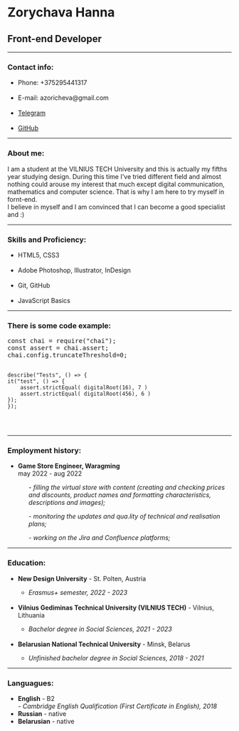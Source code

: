 <h1><strong>Zorychava Hanna</strong></h1>

<h2> Front-end Developer</h2>

_________________

<h3>Contact info:</h3>
<ul>
<li>Phone: +375295441317</li>
<br><li>E-mail: azoricheva@gmail.com </li>
<br><li><a href="https://t.me/trava_vesna">Telegram</a></li>
<br><li><a href="https://github.com/kvietacka-js">GitHub</a></li>
</ul>

_________________

<p><h3>About me:</h3>
I am a student at the VILNIUS TECH University and this is actually my fifths year studying design. During this time I've tried different field and almost nothing could arouse my interest that much except digital communication, mathematics and computer science. That is why I am here to try myself in fornt-end.
<br> I believe in myself and I am convinced that I can become a good specialist and :)
</p>

_________________

<h3>Skills and Proficiency:</h3>
<ul>
<li>HTML5, CSS3</li>
<br><li>Adobe Photoshop, Illustrator, InDesign</li>
<br><li>Git, GitHub</li>
<br><li>JavaScript Basics</li>
</ul>

_________________

<h3>There is some code example:</h3>
<p><pre>
const chai = require("chai");
const assert = chai.assert;
chai.config.truncateThreshold=0;

    describe("Tests", () => {
    it("test", () => {
        assert.strictEqual( digitalRoot(16), 7 )
        assert.strictEqual( digitalRoot(456), 6 )
    });
    }); 
</pre></p>

_________________

<h3>Employment history:</h3>
<ul>
<li><strong>Game Store Engineer, Waragming</strong></li>
 may 2022 - aug 2022
  <ul><em>-	filling the virtual store with content (creating and checking prices and discounts, product names and formatting characteristics, descriptions and images);</em></ul>
  <ul><em>-	monitoring the updates and qua.lity of technical and realisation plans;</em></ul>
  <ul><em>-	working on the Jira and Confluence platforms;</em></ul>
</ul>

_________________

<h3>Education:</h3>
<ul>
<li><strong>New Design University</strong> - St. Polten, Austria</li>
    <ul>
    <li><em>Erasmus+ semester, 2022 - 2023</li></ul></em>
<br><li><strong>Vilnius Gediminas Technical University (VILNIUS TECH)</strong> - Vilnius, Lithuania</li>
    <ul>
    <li><em>Bachelor degree in Social Sciences, 2021 - 2023</li></ul></em>
<br><li><strong>Belarusian National Technical University</strong> - Minsk, Belarus</li>
    <ul>
    <li><em>Unfinished bachelor degree in Social Sciences, 2018 - 2021</li></ul></em>
</ul>

_________________

<h3>Languagues:</h3>
<ul>
<li><strong>English</strong> - B2</li>
<em>-	 Cambridge English Qualification (First Certificate in English), 2018 </em>
<li><strong>Russian</strong> - native</li>
<li><strong>Belarusian</strong> - native</li>
</ul>
